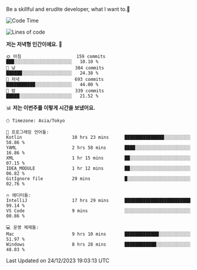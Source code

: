 Be a skillful and erudite developer, what I want to.👶

<!--START_SECTION:waka-->
![Code Time](http://img.shields.io/badge/Code%20Time-380%20hrs%2033%20mins-blue)

![Lines of code](https://img.shields.io/badge/%EC%A0%80%EB%8A%94%20%EC%97%AC%ED%83%9C%EA%B9%8C%EC%A7%80%20-748.2%20thousand%20%EC%A4%84%EC%9D%98%20%EC%BD%94%EB%93%9C%EB%A5%BC%20%EC%9E%91%EC%84%B1%ED%96%88%EC%96%B4%EC%9A%94.-blue)

**저는 저녁형 인간이에요. 🦉** 

```text
🌞 아침                     159 commits         ███░░░░░░░░░░░░░░░░░░░░░░   10.10 % 
🌆 낮　                     384 commits         ██████░░░░░░░░░░░░░░░░░░░   24.38 % 
🌃 저녁                     693 commits         ███████████░░░░░░░░░░░░░░   44.00 % 
🌙 밤　                     339 commits         █████░░░░░░░░░░░░░░░░░░░░   21.52 % 
```


📊 **저는 이번주를 이렇게 시간을 보냈어요.** 

```text
🕑︎ Timezone: Asia/Tokyo

💬 프로그래밍 언어들: 
Kotlin                   10 hrs 23 mins      ███████████████░░░░░░░░░░   58.86 % 
YAML                     2 hrs 58 mins       ████░░░░░░░░░░░░░░░░░░░░░   16.86 % 
XML                      1 hr 15 mins        ██░░░░░░░░░░░░░░░░░░░░░░░   07.15 % 
IDEA_MODULE              1 hr 12 mins        ██░░░░░░░░░░░░░░░░░░░░░░░   06.82 % 
GitIgnore file           29 mins             █░░░░░░░░░░░░░░░░░░░░░░░░   02.76 % 

🔥 에디터들: 
IntelliJ                 17 hrs 29 mins      █████████████████████████   99.14 % 
VS Code                  9 mins              ░░░░░░░░░░░░░░░░░░░░░░░░░   00.86 % 

💻 운영 체제들: 
Mac                      9 hrs 10 mins       █████████████░░░░░░░░░░░░   51.97 % 
Windows                  8 hrs 28 mins       ████████████░░░░░░░░░░░░░   48.03 % 
```


 Last Updated on 24/12/2023 19:03:13 UTC
<!--END_SECTION:waka-->

